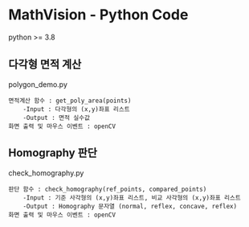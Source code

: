 # MathVision - Python Code

python >= 3.8

## 다각형 면적 계산
polygon_demo.py
```
면적계산 함수 : get_poly_area(points)
    -Input : 다각형의 (x,y)좌표 리스트
    -Output : 면적 실수값
화면 출력 및 마우스 이벤트 : openCV
```

## Homography 판단
check_homography.py
```
판단 함수 : check_homography(ref_points, compared_points)
    -Input : 기준 사각형의 (x,y)좌표 리스트, 비교 사각형의 (x,y)좌표 리스트
    -Output : Homography 문자열 (normal, reflex, concave, reflex)
화면 출력 및 마우스 이벤트 : openCV
```
